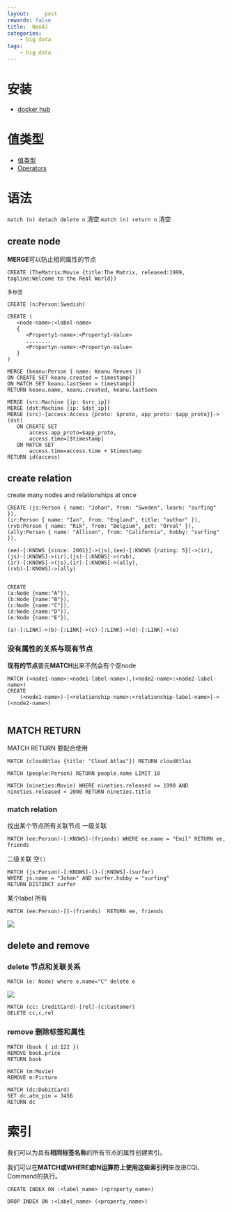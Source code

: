 ```yaml
---
layout:     post
rewards: false
title:  Neo4J
categories:
    - big data
tags:
    - big data
---
```


# 安装

- [docker hub](https://hub.docker.com/_/neo4j)


# 值类型

- [值类型](https://neo4j.com/docs/cypher-manual/current/syntax/values/#property-types)
- [Operators ](https://neo4j.com/docs/cypher-manual/current/syntax/operators/#query-operators-summary)



# 语法


`match (n) detach delete n` 清空
`match (n) return n` 清空

## create node

**MERGE**可以防止相同属性的节点


```
CREATE (TheMatrix:Movie {title:The Matrix, released:1999, tagline:Welcome to the Real World})

多标签

CREATE (n:Person:Swedish)

CREATE (
   <node-name>:<label-name>
   { 	
      <Property1-name>:<Property1-Value>
      ........
      <Propertyn-name>:<Propertyn-Value>
   }
)
```

```
MERGE (keanu:Person { name: Keanu Reeves })
ON CREATE SET keanu.created = timestamp()
ON MATCH SET keanu.lastSeen = timestamp()
RETURN keanu.name, keanu.created, keanu.lastSeen
```

```
MERGE (src:Machine {ip: $src_ip})
MERGE (dst:Machine {ip: $dst_ip})
MERGE (src)-[access:Access {proto: $proto, app_proto: $app_proto}]->(dst)
   ON CREATE SET
       access.app_proto=$app_proto,
       access.time=[$timestamp]
   ON MATCH SET
       access.time=access.time + $timestamp
RETURN id(access) 
```


## create relation

create many nodes and relationships at once

```
CREATE (js:Person { name: "Johan", from: "Sweden", learn: "surfing" }),
(ir:Person { name: "Ian", from: "England", title: "author" }),
(rvb:Person { name: "Rik", from: "Belgium", pet: "Orval" }),
(ally:Person { name: "Allison", from: "California", hobby: "surfing" }),

(ee)-[:KNOWS {since: 2001}]->(js),(ee)-[:KNOWS {rating: 5}]->(ir),
(js)-[:KNOWS]->(ir),(js)-[:KNOWS]->(rvb),
(ir)-[:KNOWS]->(js),(ir)-[:KNOWS]->(ally),
(rvb)-[:KNOWS]->(ally)


CREATE 
(a:Node {name:"A"}),
(b:Node {name:"B"}),
(c:Node {name:"C"}),
(d:Node {name:"D"}),
(e:Node {name:"E"}),

(a)-[:LINK]->(b)-[:LINK]->(c)-[:LINK]->(d)-[:LINK]->(e)

```

### 没有属性的关系与现有节点

**现有的节点**要先**MATCH**出来不然会有个空node

```
MATCH (<node1-name>:<node1-label-name>),(<node2-name>:<node2-label-name>)
CREATE  
	(<node1-name>)-[<relationship-name>:<relationship-label-name>]->(<node2-name>)
	
```



## MATCH RETURN

MATCH RETURN 要配合使用

```
MATCH (cloudAtlas {title: "Cloud Atlas"}) RETURN cloudAtlas

MATCH (people:Person) RETURN people.name LIMIT 10

MATCH (nineties:Movie) WHERE nineties.released >= 1990 AND nineties.released < 2000 RETURN nineties.title
```

### match relation

找出某个节点所有关联节点 一级关联
```
MATCH (ee:Person)-[:KNOWS]-(friends) WHERE ee.name = "Emil" RETURN ee, friends
```

二级关联  空`()`
```
MATCH (js:Person)-[:KNOWS]-()-[:KNOWS]-(surfer)
WHERE js.name = "Johan" AND surfer.hobby = "surfing"
RETURN DISTINCT surfer
```

某个label 所有
```
MATCH (ee:Person)-[]-(friends)  RETURN ee, friends
```
![](https://tva1.sinaimg.cn/large/00831rSTgy1gcvtm3rotdj30gu0b9dfx.jpg)

## delete and remove


### delete 节点和关联关系

```
MATCH (e: Node) where e.name="C" delete e
```

![](https://tva1.sinaimg.cn/large/00831rSTgy1gcvuej1xwjj30yk0lwwes.jpg)

```
MATCH (cc: CreditCard)-[rel]-(c:Customer) 
DELETE cc,c,rel
```


### remove 删除标签和属性

```
MATCH (book { id:122 })
REMOVE book.price
RETURN book
```

```
MATCH (m:Movie) 
REMOVE m:Picture
```

```
MATCH (dc:DebitCard)
SET dc.atm_pin = 3456
RETURN dc
```

# 索引

我们可以为具有**相同标签名称**的所有节点的属性创建索引。

我们可以在**MATCH或WHERE或IN运算符上使用这些索引列**来改进CQL Command的执行。

```
CREATE INDEX ON :<label_name> (<property_name>)
```

```
DROP INDEX ON :<label_name> (<property_name>)
```


